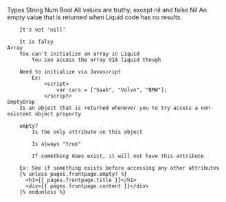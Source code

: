 Types
	String
	Num
	Bool
		All values are truthy, except nil and false
	Nil
		An empty value that is returned when Liquid code has no results.

		It's not 'nill'

		It is falsy
	Array
		You can't initialize an array in Liquid
			You can access the array VIA liquid though

		Need to initialize via Javascript
			Ex:
				<script>
					var cars = ["Saab", "Volvo", "BMW"];
				</script>
	EmptyDrop
		Is an object that is returned whenever you to try access a non-existent object property

		empty?
			Is the only attribute on this object

			Is always "true"

			If something does exist, it will not have this attribute

		Ex: See if something exists before accessing any other attributes
		{% unless pages.frontpage.empty? %}
		  <h1>{{ pages.frontpage.title }}</h1>
		  <div>{{ pages.frontpage.content }}</div>
		{% endunless %}



